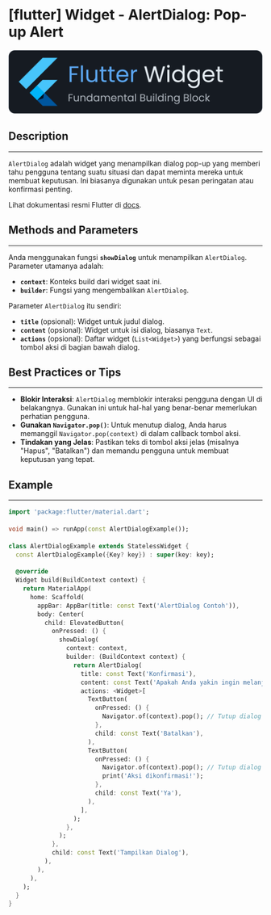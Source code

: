 # [flutter] Widget - AlertDialog: Pop-up Alert

![widget](https://raw.githubusercontent.com/oujisan/OuVault/main/img/flutter-widget.png)

## Description
---
`AlertDialog` adalah widget yang menampilkan dialog pop-up yang memberi tahu pengguna tentang suatu situasi dan dapat meminta mereka untuk membuat keputusan. Ini biasanya digunakan untuk pesan peringatan atau konfirmasi penting.

Lihat dokumentasi resmi Flutter di [docs](https://api.flutter.dev/flutter/material/AlertDialog-class.html).

## Methods and Parameters
---
Anda menggunakan fungsi **`showDialog`** untuk menampilkan `AlertDialog`. Parameter utamanya adalah:
* **`context`**: Konteks build dari widget saat ini.
* **`builder`**: Fungsi yang mengembalikan `AlertDialog`.

Parameter `AlertDialog` itu sendiri:
* **`title`** (opsional): Widget untuk judul dialog.
* **`content`** (opsional): Widget untuk isi dialog, biasanya `Text`.
* **`actions`** (opsional): Daftar widget (`List<Widget>`) yang berfungsi sebagai tombol aksi di bagian bawah dialog.

## Best Practices or Tips
---
* **Blokir Interaksi**: `AlertDialog` memblokir interaksi pengguna dengan UI di belakangnya. Gunakan ini untuk hal-hal yang benar-benar memerlukan perhatian pengguna.
* **Gunakan `Navigator.pop()`**: Untuk menutup dialog, Anda harus memanggil `Navigator.pop(context)` di dalam callback tombol aksi.
* **Tindakan yang Jelas**: Pastikan teks di tombol aksi jelas (misalnya "Hapus", "Batalkan") dan memandu pengguna untuk membuat keputusan yang tepat.

## Example
---
```dart
import 'package:flutter/material.dart';

void main() => runApp(const AlertDialogExample());

class AlertDialogExample extends StatelessWidget {
  const AlertDialogExample({Key? key}) : super(key: key);

  @override
  Widget build(BuildContext context) {
    return MaterialApp(
      home: Scaffold(
        appBar: AppBar(title: const Text('AlertDialog Contoh')),
        body: Center(
          child: ElevatedButton(
            onPressed: () {
              showDialog(
                context: context,
                builder: (BuildContext context) {
                  return AlertDialog(
                    title: const Text('Konfirmasi'),
                    content: const Text('Apakah Anda yakin ingin melanjutkan?'),
                    actions: <Widget>[
                      TextButton(
                        onPressed: () {
                          Navigator.of(context).pop(); // Tutup dialog
                        },
                        child: const Text('Batalkan'),
                      ),
                      TextButton(
                        onPressed: () {
                          Navigator.of(context).pop(); // Tutup dialog
                          print('Aksi dikonfirmasi!');
                        },
                        child: const Text('Ya'),
                      ),
                    ],
                  );
                },
              );
            },
            child: const Text('Tampilkan Dialog'),
          ),
        ),
      ),
    );
  }
}
